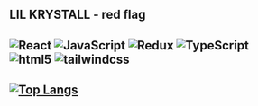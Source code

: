 ## LIL KRYSTALL - red flag
## ![React](https://img.shields.io/badge/React-61DAFB?style=for-the-badge&logo=React&logoColor=white) ![JavaScript](https://img.shields.io/badge/-JavaScript-F7DF1E?style=for-the-badge&logo=JavaScript&logoColor=white) ![Redux](https://img.shields.io/badge/Redux-764ABC?style=for-the-badge&logo=Redux&logoColor=white) ![TypeScript](https://img.shields.io/badge/TypeScript-3178C6?style=for-the-badge&logo=TypeScript&logoColor=white) ![html5](https://img.shields.io/badge/html5-E34F26?style=for-the-badge&logo=html5&logoColor=white) ![tailwindcss](https://img.shields.io/badge/tailwindcss-06B6D4?style=for-the-badge&logo=tailwindcss&logoColor=white)

## [![Top Langs](https://github-readme-stats.vercel.app/api/top-langs/?username=IakovlevKirill&layout=donut)](https://github.com/anuraghazra/github-readme-stats)
<!--
**IakovlevKirill/IakovlevKirill** is a ✨ _special_ ✨ repository because its `README.md` (this file) appears on your GitHub profile.

Here are some ideas to get you started:

- 🔭 I’m currently working on ...
- 🌱 I’m currently learning ...
- 👯 I’m looking to collaborate on ...
- 🤔 I’m looking for help with ...
- 💬 Ask me about ...
- 📫 How to reach me: ...
- 😄 Pronouns: ...
- ⚡ Fun fact: ...
-->
